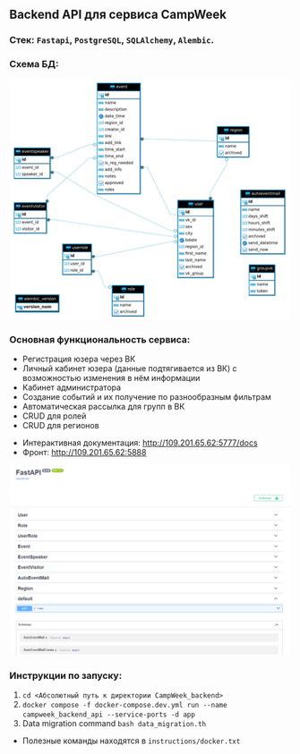 ## Backend API для сервиса CampWeek

### Стек: `Fastapi`, `PostgreSQL`, `SQLAlchemy`, `Alembic`.

### Схема БД:
<img src="readme_static/img_1.png" width="700">

### Основная функциональность сервиса:
- Регистрация юзера через ВК
- Личный кабинет юзера (данные подтягивается из ВК) с возможностью изменения в нём информации
- Кабинет администратора
- Создание событий и их получение по разнообразным фильтрам
- Автоматическая рассылка для групп в ВК
- CRUD для ролей
- CRUD для регионов
* Интерактивная документация: http://109.201.65.62:5777/docs
* Фронт: http://109.201.65.62:5888

<img src="readme_static/2_swagger.png" width="700">

### Инструкции по запуску:
1. `cd <Абсолютный путь к директории CampWeek_backend>`
2.  `docker compose -f docker-compose.dev.yml run --name campweek_backend_api --service-ports -d app`
3. Data migration command `bash data_migration.th`
* Полезные команды находятся в `instructions/docker.txt`
